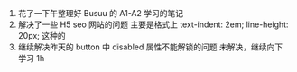 1. 花了一下午整理好 Busuu 的 A1-A2 学习的笔记
2. 解决了一些 H5 seo 网站的问题
   主要是格式上
   text-indent: 2em;
   line-height: 20px;
   这种的
3. 继续解决昨天的 button 中 disabled 属性不能解锁的问题
   未解决，继续向下学习 1h
